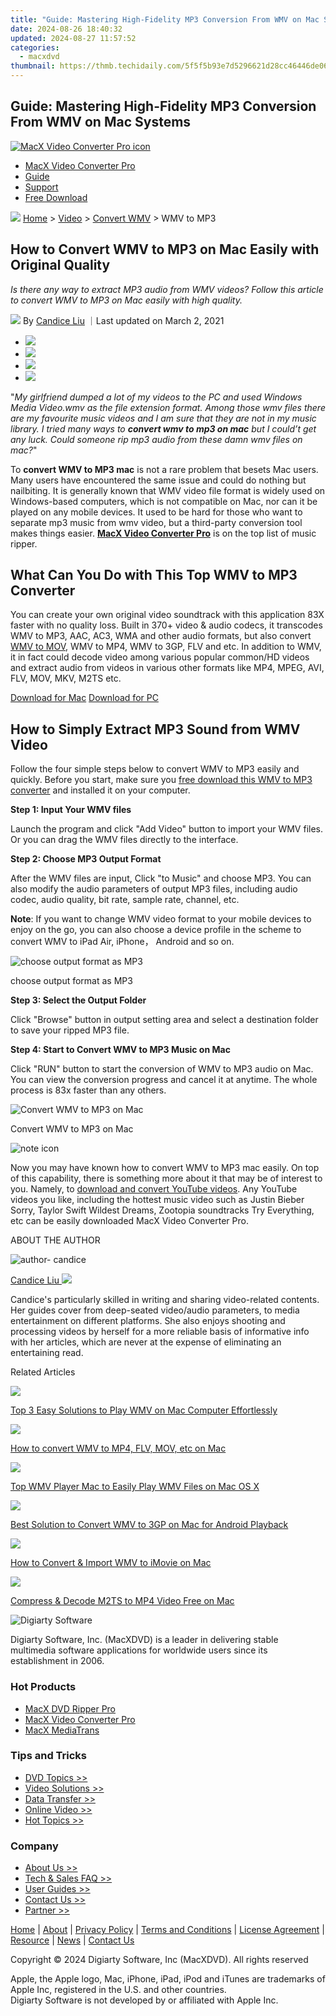 ```yaml
---
title: "Guide: Mastering High-Fidelity MP3 Conversion From WMV on Mac Systems"
date: 2024-08-26 18:40:32
updated: 2024-08-27 11:57:52
categories:
  - macxdvd
thumbnail: https://thmb.techidaily.com/5f5f5b93e7d5296621d28cc46446de06ad76f2671bd83441f8c16419df01fcdb.jpg
---
```


## Guide: Mastering High-Fidelity MP3 Conversion From WMV on Mac Systems

[![MacX Video Converter Pro icon](https://www.macxdvd.com/mac-dvd-video-converter-how-to/../image-style/new-seo/icon11.png)](https://tools.techidaily.com/macxdvd/products/)

* [MacX Video Converter Pro](https://tools.techidaily.com/macxdvd/products/)
* [Guide](https://tools.techidaily.com/macxdvd/products/)
* [Support](https://tools.techidaily.com/macxdvd/products/)
* [Free Download](https://tools.techidaily.com/macxdvd/products/)



![](https://www.macxdvd.com/mac-dvd-video-converter-how-to/../image-style/new-seo/icon7.png) [Home](https://tools.techidaily.com/macxdvd/products/) \> [Video](https://tools.techidaily.com/macxdvd/products/) \> [Convert WMV](https://tools.techidaily.com/macxdvd/products/) \> WMV to MP3 

## How to Convert WMV to MP3 on Mac Easily with Original Quality



_Is there any way to extract MP3 audio from WMV videos? Follow this article to convert WMV to MP3 on Mac easily with high quality._ 

![](https://www.macxdvd.com/mac-dvd-video-converter-how-to/../image-style/new-seo/icon6.png) By [Candice Liu](https://tools.techidaily.com/macxdvd/products/) ｜Last updated on March 2, 2021 

* [![](https://www.macxdvd.com/mac-dvd-video-converter-how-to/../image-style/new-seo/share-fa.jpg)](https://www.facebook.com/sharer/sharer.php?u=https://www.macxdvd.com/mac-dvd-video-converter-how-to/convert-wmv-to-mp3-mac-easily.htm)
* [![](https://www.macxdvd.com/mac-dvd-video-converter-how-to/../image-style/new-seo/share-tw.jpg)](https://twitter.com/intent/tweet?url=https://www.macxdvd.com/mac-dvd-video-converter-how-to/convert-wmv-to-mp3-mac-easily.htm&text=)
* [![](https://www.macxdvd.com/mac-dvd-video-converter-how-to/../image-style/new-seo/share-email.jpg)](https://www.macxdvd.com/mac-dvd-video-converter-how-to/mailto:info@example.com?&subject=&body=https://www.macxdvd.com/mac-dvd-video-converter-how-to/convert-wmv-to-mp3-mac-easily.htm)
* [![](https://www.macxdvd.com/mac-dvd-video-converter-how-to/../image-style/new-seo/share-in.jpg)](https://www.linkedin.com/shareArticle?mini=true&url=https://www.macxdvd.com/mac-dvd-video-converter-how-to/convert-wmv-to-mp3-mac-easily.htm&title=&summary=&source=)

"_My girlfriend dumped a lot of my videos to the PC and used Windows Media Video.wmv as the file extension format. Among those wmv files there are my favourite music videos and I am sure that they are not in my music library. I tried many ways to **convert wmv to mp3 on mac** but I could’t get any luck. Could someone rip mp3 audio from these damn wmv files on mac?_"

To **convert WMV to MP3 mac** is not a rare problem that besets Mac users. Many users have encountered the same issue and could do nothing but nailbiting. It is generally known that WMV video file format is widely used on Windows-based computers, which is not compatible on Mac, nor can it be played on any mobile devices. It used to be hard for those who want to separate mp3 music from wmv video, but a third-party conversion tool makes things easier. [**MacX Video Converter Pro**](https://tools.techidaily.com/macxdvd/products/) is on the top list of music ripper.

## What Can You Do with This Top WMV to MP3 Converter

You can create your own original video soundtrack with this application 83X faster with no quality loss. Built in 370+ video & audio codecs, it transcodes WMV to MP3, AAC, AC3, WMA and other audio formats, but also convert [WMV to MOV](https://tools.techidaily.com/macxdvd/products/), WMV to MP4, WMV to 3GP, FLV and etc. In addition to WMV, it in fact could decode video among various popular common/HD videos and extract audio from videos in various other formats like MP4, MPEG, AVI, FLV, MOV, MKV, M2TS etc.

[Download for Mac](https://tools.techidaily.com/macxdvd/products/) [Download for PC](https://tools.techidaily.com/macxdvd/products/) 

## How to Simply Extract MP3 Sound from WMV Video

Follow the four simple steps below to convert WMV to MP3 easily and quickly. Before you start, make sure you [free download this WMV to MP3 converter](https://tools.techidaily.com/macxdvd/products/) and installed it on your computer.

**Step 1: Input Your WMV files**

Launch the program and click "Add Video" button to import your WMV files. Or you can drag the WMV files directly to the interface.

**Step 2: Choose MP3 Output Format**

After the WMV files are input, Click "to Music" and choose MP3\. You can also modify the audio parameters of output MP3 files, including audio codec, audio quality, bit rate, sample rate, channel, etc.

**Note**: If you want to change WMV video format to your mobile devices to enjoy on the go, you can also choose a device profile in the scheme to convert WMV to iPad Air, iPhone， Android and so on. 

![choose output format as MP3](https://www.macxdvd.com/mac-dvd-video-converter-how-to/howto_image/mvcp-zhanghuan-050602.png) 

choose output format as MP3

**Step 3: Select the Output Folder**

Click "Browse" button in output setting area and select a destination folder to save your ripped MP3 file. 

**Step 4: Start to Convert WMV to MP3 Music on Mac** 

Click "RUN" button to start the conversion of WMV to MP3 audio on Mac. You can view the conversion progress and cancel it at anytime. The whole process is 83x faster than any others.

![Convert WMV to MP3 on Mac](https://www.macxdvd.com/mac-dvd-video-converter-how-to/howto_image/mvcp-zhanghuan-050603.png) 

Convert WMV to MP3 on Mac

![note icon](https://www.macxdvd.com/mac-dvd-video-converter-how-to/../image-style/new-seo/icon0.png)

Now you may have known how to convert WMV to MP3 mac easily. On top of this capability, there is something more about it that may be of interest to you. Namely, to [download and convert YouTube videos](https://tools.techidaily.com/macxdvd/products/). Any YouTube videos you like, including the hottest music video such as Justin Bieber Sorry, Taylor Swift Wildest Dreams, Zootopia soundtracks Try Everything, etc can be easily downloaded MacX Video Converter Pro.

ABOUT THE AUTHOR

![author- candice](https://www.macxdvd.com/mac-dvd-video-converter-how-to/../image-style/new-seo/candice.png) 

[Candice Liu ![](https://www.macxdvd.com/mac-dvd-video-converter-how-to/../image-style/new-seo/share-in1.jpg)](https://www.linkedin.com/in/candice-liu-444483a3/) 

Candice's particularly skilled in writing and sharing video-related contents. Her guides cover from deep-seated video/audio parameters, to media entertainment on different platforms. She also enjoys shooting and processing videos by herself for a more reliable basis of informative info with her articles, which are never at the expense of eliminating an entertaining read.



Related Articles

![](https://www.macxdvd.com/mac-dvd-video-converter-how-to/../image-style/new-seo/pic7.jpg)

[Top 3 Easy Solutions to Play WMV on Mac Computer Effortlessly](https://tools.techidaily.com/macxdvd/products/) 

![](https://www.macxdvd.com/mac-dvd-video-converter-how-to/../image-style/new-seo/pic6.jpg)

[How to convert WMV to MP4, FLV, MOV, etc on Mac](https://tools.techidaily.com/macxdvd/products/) 

![](https://www.macxdvd.com/mac-dvd-video-converter-how-to/../image-style/new-seo/pic5.jpg)

[Top WMV Player Mac to Easily Play WMV Files on Mac OS X](https://tools.techidaily.com/macxdvd/products/) 

![](https://www.macxdvd.com/mac-dvd-video-converter-how-to/../image-style/new-seo/pic4.jpg)

[Best Solution to Convert WMV to 3GP on Mac for Android Playback](https://tools.techidaily.com/macxdvd/products/) 

![](https://www.macxdvd.com/mac-dvd-video-converter-how-to/../image-style/new-seo/pic3.jpg)

[How to Convert & Import WMV to iMovie on Mac](https://tools.techidaily.com/macxdvd/products/) 

![](https://www.macxdvd.com/mac-dvd-video-converter-how-to/../image-style/new-seo/pic2.jpg)

[Compress & Decode M2TS to MP4 Video Free on Mac](https://tools.techidaily.com/macxdvd/products/) 



![Digiarty Software](https://www.macxdvd.com/mac-dvd-video-converter-how-to/../icon/logo.png) 

Digiarty Software, Inc. (MacXDVD) is a leader in delivering stable multimedia software applications for worldwide users since its establishment in 2006.

### Hot Products

* [MacX DVD Ripper Pro](https://tools.techidaily.com/macxdvd/products/)
* [MacX Video Converter Pro](https://tools.techidaily.com/macxdvd/products/)
* [MacX MediaTrans](https://tools.techidaily.com/macxdvd/products/)

### Tips and Tricks

* [DVD Topics >>](https://tools.techidaily.com/macxdvd/products/)
* [Video Solutions >>](https://tools.techidaily.com/macxdvd/products/)
* [Data Transfer >>](https://tools.techidaily.com/macxdvd/products/)
* [Online Video >>](https://tools.techidaily.com/macxdvd/products/)
* [Hot Topics >>](https://tools.techidaily.com/macxdvd/products/)

### Company

* [About Us >>](https://tools.techidaily.com/macxdvd/products/)
* [Tech & Sales FAQ >>](https://tools.techidaily.com/macxdvd/products/)
* [User Guides >>](https://tools.techidaily.com/macxdvd/products/)
* [Contact Us >>](https://tools.techidaily.com/macxdvd/products/)
* [Partner >>](https://tools.techidaily.com/macxdvd/products/)



[Home](https://tools.techidaily.com/macxdvd/products/) | [About](https://tools.techidaily.com/macxdvd/products/) | [Privacy Policy](https://tools.techidaily.com/macxdvd/products/) | [Terms and Conditions](https://tools.techidaily.com/macxdvd/products/) | [License Agreement](https://tools.techidaily.com/macxdvd/products/) | [Resource](https://tools.techidaily.com/macxdvd/products/) | [News](https://tools.techidaily.com/macxdvd/products/) | [Contact Us](https://tools.techidaily.com/macxdvd/products/)

Copyright © 2024 Digiarty Software, Inc (MacXDVD). All rights reserved

Apple, the Apple logo, Mac, iPhone, iPad, iPod and iTunes are trademarks of Apple Inc, registered in the U.S. and other countries.  
Digiarty Software is not developed by or affiliated with Apple Inc.

<ins class="adsbygoogle"
     style="display:block"
     data-ad-format="autorelaxed"
     data-ad-client="ca-pub-7571918770474297"
     data-ad-slot="1223367746"></ins>



<ins class="adsbygoogle"
     style="display:block"
     data-ad-client="ca-pub-7571918770474297"
     data-ad-slot="8358498916"
     data-ad-format="auto"
     data-full-width-responsive="true"></ins>
